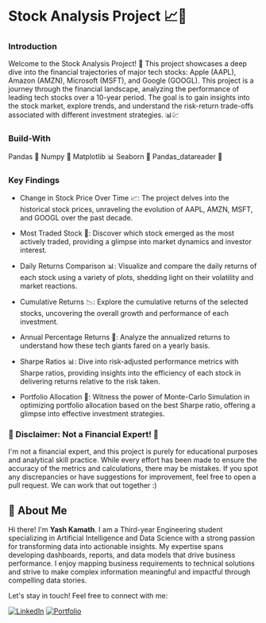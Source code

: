 # Stock Analysis Project 📈💼

### Introduction
Welcome to the Stock Analysis Project! 🚀 
This project showcases a deep dive into the financial trajectories of major tech stocks: Apple (AAPL), Amazon (AMZN), Microsoft (MSFT), and Google (GOOGL).
This project is a journey through the financial landscape, analyzing the performance of leading tech stocks over a 10-year period. 
The goal is to gain insights into the stock market, explore trends, and understand the risk-return trade-offs associated with different investment strategies. 📊💹


### Build-With
Pandas 🐼 
Numpy 🧮 
Matplotlib 📊 
Seaborn 🌈 
Pandas_datareader 📰 
### Key Findings
- Change in Stock Price Over Time 📈:
The project delves into the historical stock prices, unraveling the evolution of AAPL, AMZN, MSFT, and GOOGL over the past decade.

- Most Traded Stock 🔄:
Discover which stock emerged as the most actively traded, providing a glimpse into market dynamics and investor interest.

- Daily Returns Comparison 📊:
Visualize and compare the daily returns of each stock using a variety of plots, shedding light on their volatility and market reactions.

- Cumulative Returns 📉:
Explore the cumulative returns of the selected stocks, uncovering the overall growth and performance of each investment.

- Annual Percentage Returns 📆:
Analyze the annualized returns to understand how these tech giants fared on a yearly basis.

- Sharpe Ratios 📊:
Dive into risk-adjusted performance metrics with Sharpe ratios, providing insights into the efficiency of each stock in delivering returns relative to the risk taken.

- Portfolio Allocation 🧺:
Witness the power of Monte-Carlo Simulation in optimizing portfolio allocation based on the best Sharpe ratio, offering a glimpse into effective investment strategies.

### 🚨 Disclaimer: Not a Financial Expert! 🚨
I'm not a financial expert, and this project is purely for educational purposes and analytical skill practice.
While every effort has been made to ensure the accuracy of the metrics and calculations, there may be mistakes. If you spot any discrepancies or have suggestions for improvement, feel free to open a pull request.
We can work that out together :)

## 🌟 About Me

Hi there! I'm **Yash Kamath**. I am a Third-year Engineering student specializing in Artificial Intelligence and Data Science with a strong passion for transforming data into actionable insights. My expertise spans developing dashboards, reports, and data models that drive business performance. I enjoy mapping business requirements to technical solutions and strive to make complex information meaningful and impactful through compelling data stories.

Let's stay in touch! Feel free to connect with me:


[![LinkedIn](https://img.shields.io/badge/LinkedIn-Profile-blue?logo=linkedin)](https://www.linkedin.com/in/yash-kamath1406/)
[![Portfolio](https://img.shields.io/badge/Portfolio-Notion-black?logo=notion)](https://yashkamath.notion.site/Data-Portfolio-156ea233881c804d83fdf00948968527)
